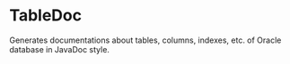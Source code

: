 TableDoc
========

Generates documentations about tables, columns, indexes, etc. of Oracle database in JavaDoc style.
